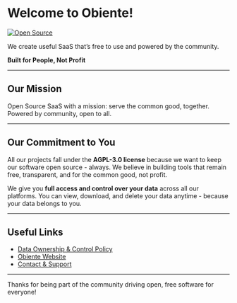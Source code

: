 # Welcome to Obiente!

[![Open Source](https://img.shields.io/badge/Open%20Source-AGPLv3-brightgreen)](https://www.gnu.org/licenses/agpl-3.0)

We create useful SaaS that’s free to use and powered by the community.

**Built for People, Not Profit**

---

## Our Mission

Open Source SaaS with a mission: serve the common good, together.  
Powered by community, open to all.

---

## Our Commitment to You

All our projects fall under the **AGPL-3.0 license** because we want to keep our software open source - always. We believe in building tools that remain free, transparent, and for the common good, not profit.

We give you **full access and control over your data** across all our platforms. You can view, download, and delete your data anytime - because your data belongs to you.

---

## Useful Links

- [Data Ownership & Control Policy](https://github.com/obiente/policies/blob/main/DATA_POLICY.md)  
- [Obiente Website](https://obiente.com)  
- [Contact & Support](mailto:support@obiente.com)  

---

Thanks for being part of the community driving open, free software for everyone!
